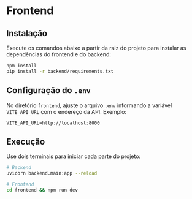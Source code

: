 # Frontend

## Instalação

Execute os comandos abaixo a partir da raiz do projeto para instalar as dependências do frontend e do backend:

```bash
npm install
pip install -r backend/requirements.txt
```

## Configuração do `.env`

No diretório `frontend`, ajuste o arquivo `.env` informando a variável `VITE_API_URL` com o endereço da API. Exemplo:

```
VITE_API_URL=http://localhost:8000
```

## Execução

Use dois terminais para iniciar cada parte do projeto:

```bash
# Backend
uvicorn backend.main:app --reload

# Frontend
cd frontend && npm run dev
```
